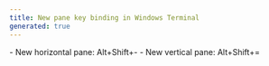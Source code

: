 ```yaml
---
title: New pane key binding in Windows Terminal
generated: true
---
```


<div markdown="1" class="ans">
- New horizontal pane: <key>Alt</key>+<key>Shift</key>+<key>-</key>
- New vertical pane:   <key>Alt</key>+<key>Shift</key>+<key>=</key>
</div>
